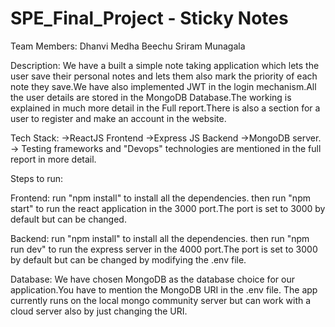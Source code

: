 # SPE_Final_Project - Sticky Notes

Team Members:
Dhanvi Medha Beechu
Sriram Munagala 

Description:
We have a built a simple note taking application which lets the user save their personal notes
and lets them also mark the priority of each note they save.We have also implemented JWT in
the login mechanism.All the user details are stored in the MongoDB Database.The working is
explained in much more detail in the Full report.There is also a section for a user to register and
make an account in the website.

Tech Stack:
->ReactJS Frontend
->Express JS Backend
->MongoDB server.
-> Testing frameworks and "Devops" technologies are mentioned in the full report in more detail.

Steps to run:

Frontend:
run "npm install" to install all the dependencies.
then run "npm start" to run the react application in the 3000 port.The port is set to 3000 by
default but can be changed.

Backend:
run "npm install" to install all the dependencies.
then run "npm run dev" to run the express server in the 4000 port.The port is set to 3000 by
default but can be changed by modifying the .env file.

Database:
We have chosen MongoDB as the database choice for our application.You have to mention the
MongoDB URI in the .env file. The app currently runs on the local mongo community server but
can work with a cloud server also by just changing the URI.
